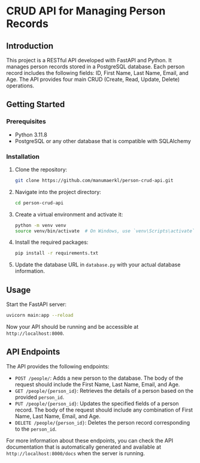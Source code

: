 # CRUD API for Managing Person Records

## Introduction

This project is a RESTful API developed with FastAPI and Python. It manages person records stored in a PostgreSQL database. Each person record includes the following fields: ID, First Name, Last Name, Email, and Age. The API provides four main CRUD (Create, Read, Update, Delete) operations.

## Getting Started

### Prerequisites

- Python 3.11.8
- PostgreSQL or any other database that is compatible with SQLAlchemy

### Installation

1. Clone the repository:
    ```bash
    git clone https://github.com/manumaerkl/person-crud-api.git
    ```
2. Navigate into the project directory:
    ```bash
    cd person-crud-api
    ```
3. Create a virtual environment and activate it:
    ```bash
    python -m venv venv
    source venv/bin/activate  # On Windows, use `venv\Scripts\activate`
    ```
4. Install the required packages:
    ```bash
    pip install -r requirements.txt
    ```
5. Update the database URL in `database.py` with your actual database information.

## Usage

Start the FastAPI server:

```bash
uvicorn main:app --reload
```
Now your API should be running and be accessible at `http://localhost:8000`.

## API Endpoints

The API provides the following endpoints:

- `POST /people/`: Adds a new person to the database. The body of the request should include the First Name, Last Name, Email, and Age.
- `GET /people/{person_id}`: Retrieves the details of a person based on the provided `person_id`.
- `PUT /people/{person_id}`: Updates the specified fields of a person record. The body of the request should include any combination of First Name, Last Name, Email, and Age.
- `DELETE /people/{person_id}`: Deletes the person record corresponding to the `person_id`.

For more information about these endpoints, you can check the API documentation that is automatically generated and available at `http://localhost:8000/docs` when the server is running.